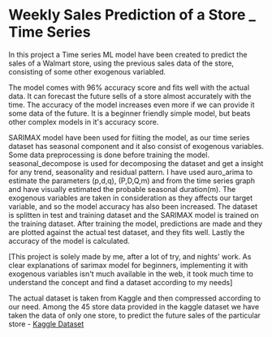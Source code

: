 # Weekly Sales Prediction of a Store _ Time Series
In this project a Time series ML model have been created to predict the sales of a Walmart store, using the previous sales data of the store, consisting of some other exogenous variabled.

The model comes with 96% accuracy score and fits well with the actual data. It can forecast the future sells of a store almost accurately with the time. The accuracy of the model increases even more if we can provide it some data of the future. It is a beginner friendly simple model, but beats other complex models in it's accuracy score.

SARIMAX model have been used for fiiting the model, as our time series dataset has seasonal component and it also consist of exogenous variables. Some data preprocessing is done before training the model. seasonal_decompose is used for decomposing the dataset and get a insight for any trend, seasonality and residual pattern. I have used auro_arima to estimate the parameters (p,d,q), (P,D,Q,m) and from the time series graph and have visually estimated the probable seasonal duration(m). The exogenous variables are taken in consideration as they affects our target variable, and so the model accuracy has also been increased. The dataset is splitten in test and training dataset and the SARIMAX model is trained on the training dataset. After training the model, predictions are made and they are plotted against the actual test dataset, and they fits well. Lastly the accuracy of the model is calculated.   

[This project is solely made by me, after a lot of try, and nights' work. As clear explanations of sarimax model for beginners, implementing it with exogenous variables isn't much available in the web, it took much time to understand the concept and find a dataset according to my needs]

The actual dataset is taken from Kaggle and then compressed according to our need. Among the 45 store data provided in the kaggle dataset we have taken the data of only one store, to predict the future sales of the particular store -
[Kaggle Dataset](https://www.kaggle.com/datasets/yasserh/walmart-dataset)

